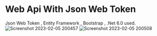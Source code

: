 # Web Api With Json Web Token
 Json Web Token , Entity Framework , Bootstrap , .Net 6.0 used.
![Screenshot 2023-02-05 200457](https://user-images.githubusercontent.com/58585164/216833467-919843a2-8677-4b1a-9bae-d4c9fea39161.jpg)
![Screenshot 2023-02-05 200508](https://user-images.githubusercontent.com/58585164/216833468-b6fba845-3bcc-49af-9f0f-5d8191be9f4c.jpg)
